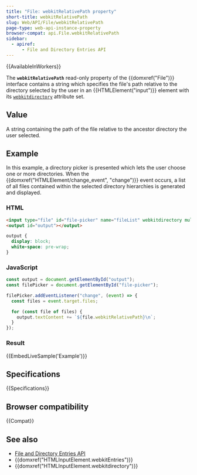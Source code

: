 ```yaml
---
title: "File: webkitRelativePath property"
short-title: webkitRelativePath
slug: Web/API/File/webkitRelativePath
page-type: web-api-instance-property
browser-compat: api.File.webkitRelativePath
sidebar:
  - apiref:
      - File and Directory Entries API
---
```


{{AvailableInWorkers}}

The **`webkitRelativePath`** read-only property of the {{domxref("File")}} interface
contains a string which specifies the file's path relative to the
directory selected by the user in an {{HTMLElement("input")}} element with its
[`webkitdirectory`](/en-US/docs/Web/HTML/Reference/Elements/input#webkitdirectory) attribute set.

## Value

A string containing the path of the file relative to the ancestor
directory the user selected.

## Example

In this example, a directory picker is presented which lets the user choose one or more
directories. When the {{domxref("HTMLElement/change_event", "change")}} event occurs, a list of all files contained
within the selected directory hierarchies is generated and displayed.

### HTML

```html
<input type="file" id="file-picker" name="fileList" webkitdirectory multiple />
<output id="output"></output>
```

```css hidden
output {
  display: block;
  white-space: pre-wrap;
}
```

### JavaScript

```js
const output = document.getElementById("output");
const filePicker = document.getElementById("file-picker");

filePicker.addEventListener("change", (event) => {
  const files = event.target.files;

  for (const file of files) {
    output.textContent += `${file.webkitRelativePath}\n`;
  }
});
```

### Result

{{EmbedLiveSample('Example')}}

## Specifications

{{Specifications}}

## Browser compatibility

{{Compat}}

## See also

- [File and Directory Entries API](/en-US/docs/Web/API/File_and_Directory_Entries_API)
- {{domxref("HTMLInputElement.webkitEntries")}}
- {{domxref("HTMLInputElement.webkitdirectory")}}
